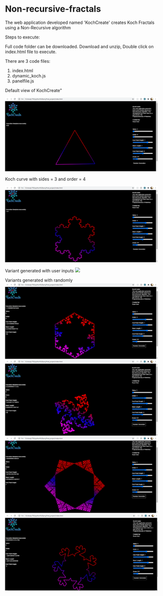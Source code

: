 # Non-recursive-fractals
The web application developed named 'KochCreate' creates Koch Fractals using a Non-Recursive algorithm

Steps to execute:

Full code folder can be downloaded.
Download and unzip, Double click on index.html file to execute.

There are 3 code files:

1. index.html
2. dynamic_koch.js
3. panelfile.js


Default view of KochCreate"

![](images/defaultview.PNG)

Koch curve with sides = 3 and order = 4

![](images/ord4side3.PNG)

Variant generated with user inputs
![](images/new2.PNG)

Variants generated with randomly
![](images/random2.PNG)
![](images/random3.PNG)
![](images/random4.PNG)
![](images/random5.PNG)
